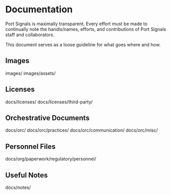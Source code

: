 # Documentation

Port Signals is maximally transparent. Every effort must be made to continually note the handls/names, efforts, and contributions of Port Signals staff and collaborators.

This document serves as a loose guideline for what goes where and how.

## Images

images/
images/assets/

## Licenses

docs/licenses/
docs/licenses/third-party/

## Orchestrative Documents

docs/orc/
docs/orc/practices/
docs/orc/communication/
docs/orc/misc/

## Personnel Files

docs/org/paperwork/regulatory/personnel/

## Useful Notes

docs/notes/